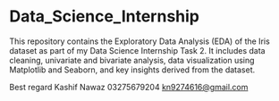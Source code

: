 # Data_Science_Internship
This repository contains the Exploratory Data Analysis (EDA) of the Iris dataset as part of my Data Science Internship Task 2. It includes data cleaning, univariate and bivariate analysis, data visualization using Matplotlib and Seaborn, and key insights derived from the dataset.

Best regard
Kashif Nawaz
03275679204
kn9274616@gmail.com
